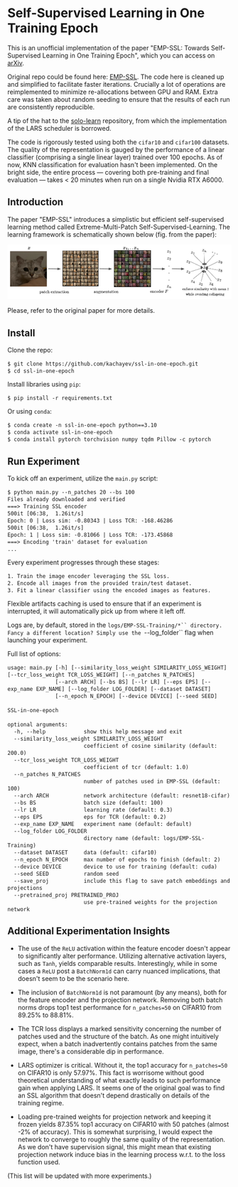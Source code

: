 # Self-Supervised Learning in One Training Epoch

This is an unofficial implementation of the paper "EMP-SSL: Towards Self-Supervised Learning in One Training Epoch", which you can access on [arXiv](https://arxiv.org/abs/2304.03977).

Original repo could be found here: [EMP-SSL](https://github.com/tsb0601/EMP-SSL). The code here is cleaned up and simplified to facilitate faster iterations. Crucially a lot of operations are reimplemented to minimize re-allocations between GPU and RAM. Extra care was taken about random seeding to ensure that the results of each run are consistently reproducible.

A tip of the hat to the [solo-learn](https://github.com/vturrisi/solo-learn) repository, from which the implementation of the LARS scheduler is borrowed.

The code is rigorously tested using both the `cifar10` and `cifar100` datasets. The quality of the representation is gauged by the performance of a linear classifier (comprising a single linear layer) trained over 100 epochs. As of now, KNN classification for evaluation hasn't been implemented. On the bright side, the entire process — covering both pre-training and final evaluation — takes < 20 minutes when run on a single Nvidia RTX A6000.

## Introduction

The paper "EMP-SSL" introduces a simplistic but efficient self-supervised learning method called Extreme-Multi-Patch Self-Supervised-Learning. The learning framework is schematically shown below (fig. from the paper):

![Training Pipeline](pipeline.png)

Please, refer to the original paper for more details.

## Install

Clone the repo:

```shell
$ git clone https://github.com/kachayev/ssl-in-one-epoch.git
$ cd ssl-in-one-epoch
```

Install libraries using `pip`:

```shell
$ pip install -r requirements.txt
```

Or using `conda`:

```shell
$ conda create -n ssl-in-one-epoch python==3.10
$ conda activate ssl-in-one-epoch
$ conda install pytorch torchvision numpy tqdm Pillow -c pytorch
```

## Run Experiment

To kick off an experiment, utilize the `main.py` script:

```shell
$ python main.py --n_patches 20 --bs 100
Files already downloaded and verified
===> Training SSL encoder
500it [06:38,  1.26it/s]
Epoch: 0 | Loss sim: -0.80343 | Loss TCR: -168.46286
500it [06:38,  1.26it/s]
Epoch: 1 | Loss sim: -0.81066 | Loss TCR: -173.45868
===> Encoding 'train' dataset for evaluation
...
```

Every experiment progresses through these stages:

    1. Train the image encoder leveraging the SSL loss.
    2. Encode all images from the provided train/test dataset.
    3. Fit a linear classifier using the encoded images as features.

Flexible artifacts caching is used to ensure that if an experiment is interrupted, it will automatically pick up from where it left off.

Logs are, by default, stored in the `logs/EMP-SSL-Training/*`` directory. Fancy a different location? Simply use the `--log_folder`` flag when launching your experiment.

Full list of options:

```shell
usage: main.py [-h] [--similarity_loss_weight SIMILARITY_LOSS_WEIGHT] [--tcr_loss_weight TCR_LOSS_WEIGHT] [--n_patches N_PATCHES]
               [--arch ARCH] [--bs BS] [--lr LR] [--eps EPS] [--exp_name EXP_NAME] [--log_folder LOG_FOLDER] [--dataset DATASET]
               [--n_epoch N_EPOCH] [--device DEVICE] [--seed SEED]

SSL-in-one-epoch

optional arguments:
  -h, --help            show this help message and exit
  --similarity_loss_weight SIMILARITY_LOSS_WEIGHT
                        coefficient of cosine similarity (default: 200.0)
  --tcr_loss_weight TCR_LOSS_WEIGHT
                        coefficient of tcr (default: 1.0)
  --n_patches N_PATCHES
                        number of patches used in EMP-SSL (default: 100)
  --arch ARCH           network architecture (default: resnet18-cifar)
  --bs BS               batch size (default: 100)
  --lr LR               learning rate (default: 0.3)
  --eps EPS             eps for TCR (default: 0.2)
  --exp_name EXP_NAME   experiment name (default: default)
  --log_folder LOG_FOLDER
                        directory name (default: logs/EMP-SSL-Training)
  --dataset DATASET     data (default: cifar10)
  --n_epoch N_EPOCH     max number of epochs to finish (default: 2)
  --device DEVICE       device to use for training (default: cuda)
  --seed SEED           random seed
  --save_proj           include this flag to save patch embeddings and projections
  --pretrained_proj PRETRAINED_PROJ
                        use pre-trained weights for the projection network
```


## Additional Experimentation Insights

* The use of the `ReLU` activation within the feature encoder doesn't appear to significantly alter performance. Utilizing alternative activation layers, such as `Tanh`, yields comparable results. Interestingly, while in some cases a `ReLU` post a `BatchNorm1d` can carry nuanced implications, that doesn't seem to be the scenario here.

* The inclusion of `BatchNorm1d` is not paramount (by any means), both for the feature encoder and the projection network. Removing both batch norms drops top1 test performance for `n_patches=50` on CIFAR10 from 89.25% to 88.81%.

* The TCR loss displays a marked sensitivity concerning the number of patches used and the structure of the batch. As one might intuitively expect, when a batch inadvertently contains patches from the same image, there's a considerable dip in performance.

* LARS optimizer is critical. Without it, the top1 accuracy for `n_patches=50` on CIFAR10 is only 57.97%. This fact is worrisome without good theoretical understanding of what exactly leads to such performance gain when applying LARS. It seems one of the original goal was to find an SSL algorithm that doesn't depend drastically on details of the training regime.

* Loading pre-trained weights for projection network and keeping it frozen yields 87.35% top1 accuracy on CIFAR10 with 50 patches (almost -2% of accuracy). This is somewhat surprising, I would expect the network to converge to roughly the same quality of the representation. As we don't have supervision signal, this might mean that existing projection network induce bias in the learning process w.r.t. to the loss function used.

(This list will be updated with more experiments.)